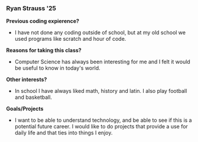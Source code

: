 ### Ryan Strauss '25

**Previous coding expierence?**
- I have not done any coding outside of school, but at my old school we used programs like scratch and hour of code.

**Reasons for taking this class?**
- Computer Science has always been interesting for me and I felt it would be useful to know in today's world. 

**Other interests?**
- In school I have always liked math, history and latin. I also play football and basketball.

**Goals/Projects**
- I want to be able to understand technology, and be able to see if this is a potential future career. I would like to do projects that provide a use for daily life and that ties into things I enjoy.   
